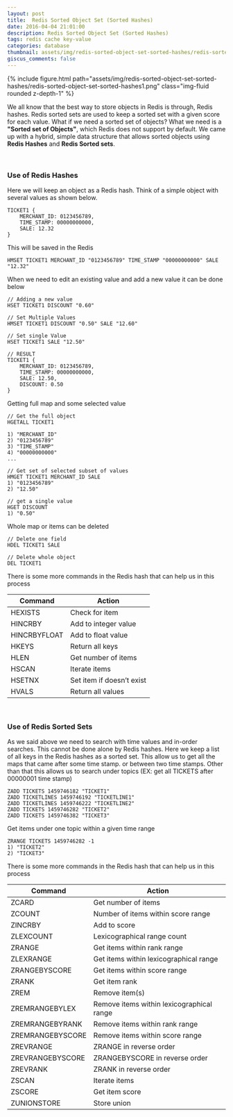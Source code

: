 ```yaml
---
layout: post
title:  Redis Sorted Object Set (Sorted Hashes)
date: 2016-04-04 21:01:00
description: Redis Sorted Object Set (Sorted Hashes)
tags: redis cache key-value
categories: database
thumbnail: assets/img/redis-sorted-object-set-sorted-hashes/redis-sorted-object-set-sorted-hashes1.png
giscus_comments: false
---
```


<div class="row mt-3">
    <div class="col-sm mt-3 mt-md-0">
        {% include figure.html path="assets/img/redis-sorted-object-set-sorted-hashes/redis-sorted-object-set-sorted-hashes1.png" class="img-fluid rounded z-depth-1" %}
    </div>
</div>

We all know that the best way to store objects in Redis is through, Redis hashes. Redis sorted sets are used to keep a sorted set with a given score for each value. What if we need a sorted set of objects? What we need is a **"Sorted set of Objects"**, which Redis does not support by default. We came up with a hybrid, simple data structure that allows sorted objects using **Redis Hashes** and **Redis Sorted sets**.

<br />

### Use of Redis Hashes

Here we will keep an object as a Redis hash. Think of a simple object with several values as shown below.

```
TICKET1 {     
    MERCHANT_ID: 0123456789,     
    TIME_STAMP: 00000000000,     
    SALE: 12.32 
}
```

This will be saved in the Redis

```
HMSET TICKET1 MERCHANT_ID "0123456789" TIME_STAMP "00000000000" SALE "12.32"
```

When we need to edit an existing value and add a new value it can be done below

```
// Adding a new value
HSET TICKET1 DISCOUNT "0.60"
 
// Set Multiple Values
HMSET TICKET1 DISCOUNT "0.50" SALE "12.60"
 
// Set single Value
HSET TICKET1 SALE "12.50"
 
// RESULT
TICKET1 {
    MERCHANT_ID: 0123456789,
    TIME_STAMP: 00000000000,
    SALE: 12.50,
    DISCOUNT: 0.50
}
```

Getting full map and some selected value

```
// Get the full object
HGETALL TICKET1

1) "MERCHANT_ID" 
2) "0123456789" 
3) "TIME_STAMP" 
4) "00000000000" 
...   

// Get set of selected subset of values 
HMGET TICKET1 MERCHANT_ID SALE   
1) "0123456789" 
2) "12.50"   

// get a single value 
HGET DISCOUNT   
1) "0.50"
```

Whole map or items can be deleted

```
// Delete one field
HDEL TICKET1 SALE
 
// Delete whole object
DEL TICKET1
```

There is some more commands in the Redis hash that can help us in this process

|Command|Action|
|-------|------|
|HEXISTS| 	Check for item|
|HINCRBY| 	Add to integer value|
|HINCRBYFLOAT| 	Add to float value|
|HKEYS| 	Return all keys|
|HLEN| 	Get number of items|
|HSCAN| 	Iterate items|
|HSETNX| 	Set item if doesn’t exist|
|HVALS| 	Return all values|

<br />

### Use of Redis Sorted Sets

As we said above we need to search with time values and in-order searches. This cannot be done alone by Redis hashes. Here we keep a list of all keys in the Redis hashes as a sorted set. This allow us to get all the maps that came after some time stamp. or between two time stamps. Other than that this allows us to search under topics (EX: get all TICKETS after 00000001 time stamp)

```
ZADD TICKETS 1459746182 "TICKET1"
ZADD TICKETLINES 1459746192 "TICKETLINE1"
ZADD TICKETLINES 1459746222 "TICKETLINE2"
ZADD TICKETS 1459746282 "TICKET2"
ZADD TICKETS 1459746382 "TICKET3"
```

Get items under one topic within a given time range

```
ZRANGE TICKETS 1459746282 -1
1) "TICKET2"
2) "TICKET3"
```

There is some more commands in the Redis hash that can help us in this process

|Command|Action|
|-------|------|
|ZCARD| 	Get number of items|
|ZCOUNT| 	Number of items within score range|
|ZINCRBY| 	Add to score|
|ZLEXCOUNT| 	Lexicographical range count|
|ZRANGE| 	Get items within rank range|
|ZLEXRANGE| 	Get items within lexicographical range|
|ZRANGEBYSCORE| 	Get items within score range|
|ZRANK| 	Get item rank|
|ZREM| 	Remove item(s)|
|ZREMRANGEBYLEX| 	Remove items within lexicographical range|
|ZREMRANGEBYRANK| 	Remove items within rank range|
|ZREMRANGEBYSCORE| 	Remove items within score range|
|ZREVRANGE| 	ZRANGE in reverse order|
|ZREVRANGEBYSCORE| 	ZRANGEBYSCORE in reverse order|
|ZREVRANK| 	ZRANK in reverse order|
|ZSCAN| 	Iterate items|
|ZSCORE| 	Get item score|
|ZUNIONSTORE| 	Store union|